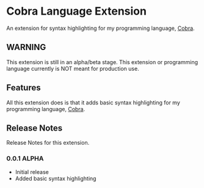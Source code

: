 # Cobra Language Extension

An extension for syntax highlighting for my programming language, [Cobra](https://github.com/TechStudent11/Cobra).

## WARNING
This extension is still in an alpha/beta stage. This extension or programming language currently is NOT meant for production use.

## Features

All this extension does is that it adds basic syntax highlighting for my programming language, [Cobra](https://github.com/TechStudent11/Cobra).

<!-- > Tip: Many popular extensions utilize animations. This is an excellent way to show off your extension! We recommend short, focused animations that are easy to follow. -->

<!-- 
## Requirements

If you have any requirements or dependencies, add a section describing those and how to install and configure them.

## Extension Settings

Include if your extension adds any VS Code settings through the `contributes.configuration` extension point.

For example:

This extension contributes the following settings:

* `myExtension.enable`: enable/disable this extension
* `myExtension.thing`: set to `blah` to do something

## Known Issues

Calling out known issues can help limit users opening duplicate issues against your extension. -->

## Release Notes

Release Notes for this extension.

### 0.0.1 ALPHA

- Initial release
- Added basic syntax highlighting

<!-- -----------------------------------------------------------------------------------------------------------

## Working with Markdown

**Note:** You can author your README using Visual Studio Code.  Here are some useful editor keyboard shortcuts:

* Split the editor (`Cmd+\` on macOS or `Ctrl+\` on Windows and Linux)
* Toggle preview (`Shift+CMD+V` on macOS or `Shift+Ctrl+V` on Windows and Linux)
* Press `Ctrl+Space` (Windows, Linux) or `Cmd+Space` (macOS) to see a list of Markdown snippets

### For more information

* [Visual Studio Code's Markdown Support](http://code.visualstudio.com/docs/languages/markdown)
* [Markdown Syntax Reference](https://help.github.com/articles/markdown-basics/)

**Enjoy!** -->
